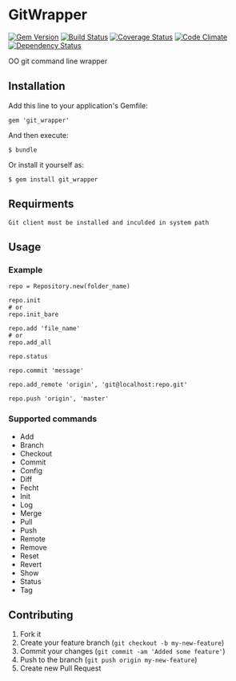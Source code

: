 # GitWrapper

[![Gem Version](https://badge.fury.io/rb/git_wrapper.png)](https://rubygems.org/gems/git_wrapper)
[![Build Status](https://travis-ci.org/gabynaiman/git_wrapper.png?branch=master)](https://travis-ci.org/gabynaiman/git_wrapper)
[![Coverage Status](https://coveralls.io/repos/gabynaiman/git_wrapper/badge.png?branch=master)](https://coveralls.io/r/gabynaiman/git_wrapper?branch=master)
[![Code Climate](https://codeclimate.com/github/gabynaiman/git_wrapper.png)](https://codeclimate.com/github/gabynaiman/git_wrapper)
[![Dependency Status](https://gemnasium.com/gabynaiman/git_wrapper.png)](https://gemnasium.com/gabynaiman/git_wrapper)

OO git command line wrapper

## Installation

Add this line to your application's Gemfile:

    gem 'git_wrapper'

And then execute:

    $ bundle

Or install it yourself as:

    $ gem install git_wrapper

## Requirments

    Git client must be installed and inculded in system path

## Usage

### Example

    repo = Repository.new(folder_name)

    repo.init
    # or
    repo.init_bare

    repo.add 'file_name'
    # or
    repo.add_all

    repo.status

    repo.commit 'message'

    repo.add_remote 'origin', 'git@localhost:repo.git'

    repo.push 'origin', 'master'

### Supported commands

- Add
- Branch
- Checkout
- Commit
- Config
- Diff
- Fecht
- Init
- Log
- Merge
- Pull
- Push
- Remote
- Remove
- Reset
- Revert
- Show
- Status
- Tag


## Contributing

1. Fork it
2. Create your feature branch (`git checkout -b my-new-feature`)
3. Commit your changes (`git commit -am 'Added some feature'`)
4. Push to the branch (`git push origin my-new-feature`)
5. Create new Pull Request
